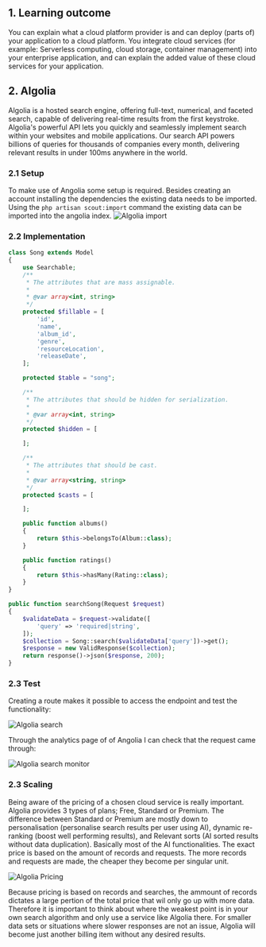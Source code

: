 ## 1. Learning outcome
You can explain what a cloud platform provider is and can deploy (parts of) your application to a cloud platform. You integrate cloud services (for example: Serverless computing, cloud storage, container management) into your enterprise application, and can explain the added value of these cloud services for your application.

## 2. Algolia 
Algolia is a hosted search engine, offering full-text, numerical, and faceted search, capable of delivering real-time results from the first keystroke. Algolia's powerful API lets you quickly and seamlessly implement search within your websites and mobile applications. Our search API powers billions of queries for thousands of companies every month, delivering relevant results in under 100ms anywhere in the world.

### 2.1 Setup
To make use of Angolia some setup is required. Besides creating an account installing the dependencies the existing data needs to be imported. Using the `php artisan scout:import` command the existing data can be imported into the angolia index.
![Algolia import](https://user-images.githubusercontent.com/46562627/173346236-d1e881ee-92a8-49c9-bd4a-63b28b52c471.PNG)


### 2.2 Implementation
```php
class Song extends Model
{
    use Searchable;
    /**
     * The attributes that are mass assignable.
     *
     * @var array<int, string>
     */
    protected $fillable = [
        'id',
        'name',
        'album_id',
        'genre',
        'resourceLocation',
        'releaseDate',
    ];

    protected $table = "song";

    /**
     * The attributes that should be hidden for serialization.
     *
     * @var array<int, string>
     */
    protected $hidden = [

    ];

    /**
     * The attributes that should be cast.
     *
     * @var array<string, string>
     */
    protected $casts = [

    ];

    public function albums()
    {
        return $this->belongsTo(Album::class);
    }

    public function ratings()
    {
        return $this->hasMany(Rating::class);
    }
}
```

```php
public function searchSong(Request $request)
{
    $validateData = $request->validate([
        'query' => 'required|string',
    ]);
    $collection = Song::search($validateData['query'])->get();
    $response = new ValidResponse($collection);
    return response()->json($response, 200);
}
```

### 2.3 Test
Creating a route makes it possible to access the endpoint and test the functionality:

![Algolia search](https://user-images.githubusercontent.com/46562627/173346568-5e4a1f00-eac8-4fc2-9581-790c2c43d151.PNG)

Through the analytics page of of Angolia I can check that the request came through:

![Algolia search monitor](https://user-images.githubusercontent.com/46562627/173346753-bda1da85-ece7-43a3-a7c8-461c858acb0a.PNG)

### 2.3 Scaling
Being aware of the pricing of a chosen cloud service is really important. Algolia provides 3 types of plans; Free, Standard or Premium. The difference between Standard or Premium are mostly down to personalisation (personalise search results per user using AI), dynamic re-ranking (boost well performing results), and Relevant sorts (AI sorted results without data duplication). Basically most of the AI functionalities.
The exact price is based on the amount of records and requests. The more records and requests are made, the cheaper they become per singular unit. 

![Algolia Pricing](https://user-images.githubusercontent.com/46562627/173388317-052067ff-f1b2-47cc-a382-6d35f9856c57.PNG)

Because pricing is based on records and searches, the ammount of records dictates a large pertion of the total price that wil only go up with more data. Therefore it is important to think about where the weakest point is in your own search algorithm and only use a service like Algolia there. For smaller data sets or situations where slower responses are not an issue, Algolia will become just another billing item without any desired results.


